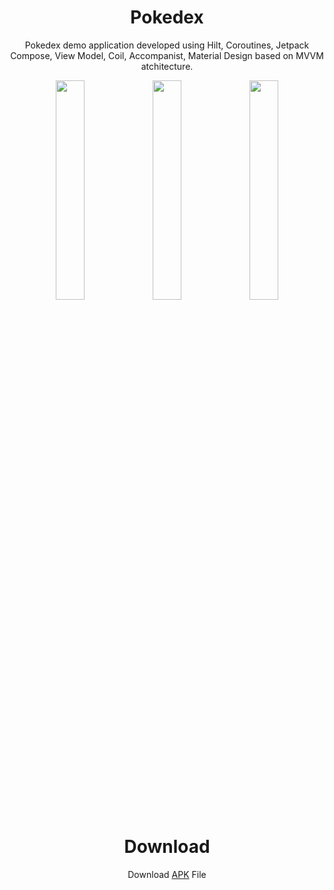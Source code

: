 <h1 align="center"> Pokedex </h1>
<p align="center">Pokedex demo application developed using Hilt, Coroutines, Jetpack Compose, View Model, Coil, Accompanist, Material Design based on MVVM atchitecture.</p>

<p align="center">
<img src="https://user-images.githubusercontent.com/36087806/151614467-2c2f4009-d108-4335-b60a-f05addd1c1e0.png" height=30% width=30%></img>
<img src="https://user-images.githubusercontent.com/36087806/151615277-3c76b013-0c5a-4963-a928-2e5a3faab025.png" height=30% width=30%></img>
<img src="https://user-images.githubusercontent.com/36087806/151614484-a48c93c7-330f-44b1-9684-6d22a4d3b3bf.png" height=30% width=30%></img>
</p>

<h1 align="center"> Download </h1>
<p align="center">
  Download <a href="https://github.com/MohitMandalia/Pokedex/releases/download/v1.0-alpha/pokedex-v1.0-alpha.apk">APK</a> File
</p>
